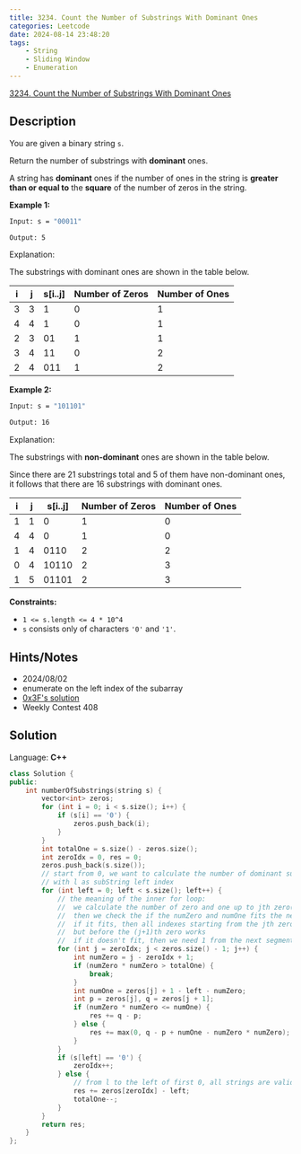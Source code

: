 ```yaml
---
title: 3234. Count the Number of Substrings With Dominant Ones
categories: Leetcode
date: 2024-08-14 23:48:20
tags:
    - String
    - Sliding Window
    - Enumeration
---
```


[3234. Count the Number of Substrings With Dominant Ones](https://leetcode.com/problems/count-the-number-of-substrings-with-dominant-ones/description/)

## Description

You are given a binary string `s`.

Return the number of substrings with **dominant**  ones.

A string has **dominant**  ones if the number of ones in the string is **greater than or equal to**  the **square**  of the number of zeros in the string.

**Example 1:**

```bash
Input: s = "00011"

Output: 5
```

Explanation:

The substrings with dominant ones are shown in the table below.

<table><thead><tr><th>i</th><th>j</th><th>s[i..j]</th><th>Number of Zeros</th><th>Number of Ones</th></tr></thead><tbody><tr><td>3</td><td>3</td><td>1</td><td>0</td><td>1</td></tr><tr><td>4</td><td>4</td><td>1</td><td>0</td><td>1</td></tr><tr><td>2</td><td>3</td><td>01</td><td>1</td><td>1</td></tr><tr><td>3</td><td>4</td><td>11</td><td>0</td><td>2</td></tr><tr><td>2</td><td>4</td><td>011</td><td>1</td><td>2</td></tr></tbody></table>

**Example 2:**

```bash
Input: s = "101101"

Output: 16
```

Explanation:

The substrings with **non-dominant**  ones are shown in the table below.

Since there are 21 substrings total and 5 of them have non-dominant ones, it follows that there are 16 substrings with dominant ones.

<table><thead><tr><th>i</th><th>j</th><th>s[i..j]</th><th>Number of Zeros</th><th>Number of Ones</th></tr></thead><tbody><tr><td>1</td><td>1</td><td>0</td><td>1</td><td>0</td></tr><tr><td>4</td><td>4</td><td>0</td><td>1</td><td>0</td></tr><tr><td>1</td><td>4</td><td>0110</td><td>2</td><td>2</td></tr><tr><td>0</td><td>4</td><td>10110</td><td>2</td><td>3</td></tr><tr><td>1</td><td>5</td><td>01101</td><td>2</td><td>3</td></tr></tbody></table>

**Constraints:**

- `1 <= s.length <= 4 * 10^4`
- `s` consists only of characters `'0'` and `'1'`.

## Hints/Notes

- 2024/08/02
- enumerate on the left index of the subarray
- [0x3F's solution](https://leetcode.cn/problems/count-the-number-of-substrings-with-dominant-ones/solutions/2860198/mei-ju-zi-chuan-zhong-de-0-de-ge-shu-pyt-c654/)
- Weekly Contest 408

## Solution

Language: **C++**

```C++
class Solution {
public:
    int numberOfSubstrings(string s) {
        vector<int> zeros;
        for (int i = 0; i < s.size(); i++) {
            if (s[i] == '0') {
                zeros.push_back(i);
            }
        }
        int totalOne = s.size() - zeros.size();
        int zeroIdx = 0, res = 0;
        zeros.push_back(s.size());
        // start from 0, we want to calculate the number of dominant substring
        // with l as subString left index
        for (int left = 0; left < s.size(); left++) {
            // the meaning of the inner for loop:
            //  we calculate the number of zero and one up to jth zero(included)
            //  then we check the if the numZero and numOne fits the need
            //  if it fits, then all indexes starting from the jth zero,
            //  but before the (j+1)th zero works
            //  if it doesn't fit, then we need 1 from the next segment
            for (int j = zeroIdx; j < zeros.size() - 1; j++) {
                int numZero = j - zeroIdx + 1;
                if (numZero * numZero > totalOne) {
                    break;
                }
                int numOne = zeros[j] + 1 - left - numZero;
                int p = zeros[j], q = zeros[j + 1];
                if (numZero * numZero <= numOne) {
                    res += q - p;
                } else {
                    res += max(0, q - p + numOne - numZero * numZero);
                }
            }
            if (s[left] == '0') {
                zeroIdx++;
            } else {
                // from l to the left of first 0, all strings are valid
                res += zeros[zeroIdx] - left;
                totalOne--;
            }
        }
        return res;
    }
};
```

